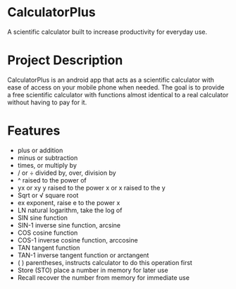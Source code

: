 # CalculatorPlus
A scientific calculator built to increase productivity for everyday use.

# Project Description
CalculatorPlus is an android app that acts as a scientific calculator with ease of access on your mobile phone when needed.
The goal is to provide a free scientific calculator with functions almost identical to a real calculator without having to pay for it.

# Features
* plus or addition
* minus or subtraction
*	times, or multiply by
* / or ÷	divided by, over, division by
* ^	raised to the power of
* yx or xy	y raised to the power x or x raised to the y
* Sqrt or √	square root
* ex	exponent, raise e to the power x
* LN	natural logarithm, take the log of
* SIN	sine function
* SIN-1	inverse sine function, arcsine
* COS	cosine function
* COS-1	inverse cosine function, arccosine
* TAN	tangent function
* TAN-1	inverse tangent function or arctangent
* ( )	parentheses, instructs calculator to do this operation first
* Store (STO)	place a number in memory for later use
* Recall	recover the number from memory for immediate use
